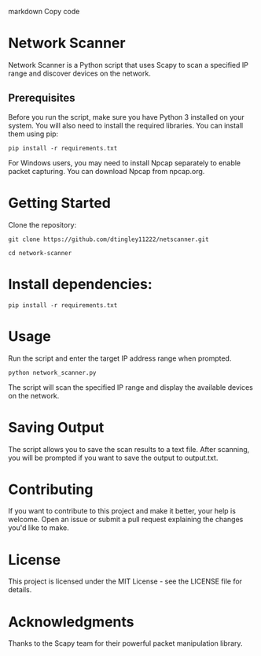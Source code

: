 markdown
Copy code
# Network Scanner

Network Scanner is a Python script that uses Scapy to scan a specified IP range and discover devices on the network.

## Prerequisites

Before you run the script, make sure you have Python 3 installed on your system. You will also need to install the required libraries. You can install them using pip:

```
pip install -r requirements.txt
```
For Windows users, you may need to install Npcap separately to enable packet capturing. You can download Npcap from npcap.org.

# Getting Started

Clone the repository:


```git clone https://github.com/dtingley11222/netscanner.git```

```cd network-scanner```

# Install dependencies:


```pip install -r requirements.txt```

# Usage
Run the script and enter the target IP address range when prompted.


```python network_scanner.py```


The script will scan the specified IP range and display the available devices on the network.

# Saving Output
The script allows you to save the scan results to a text file. After scanning, you will be prompted if you want to save the output to output.txt.

# Contributing
If you want to contribute to this project and make it better, your help is welcome. Open an issue or submit a pull request explaining the changes you'd like to make.

# License
This project is licensed under the MIT License - see the LICENSE file for details.

# Acknowledgments
Thanks to the Scapy team for their powerful packet manipulation library.
